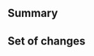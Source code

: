 <!--
  Thanks for opening a pull request! We appreciate your dedication and help!
  Before submitting your pull request, please make sure to read our CONTRIBUTING guide.

  The best contribution is always a PR! However, if you're starting to work on a large
  change, it's best to make sure to open an issue first.

  If this PR is already related to an issue, please reference it like so:
  Resolves #123
-->

## Summary

<!-- What's the motivation of this change? What does it solve? -->

## Set of changes

<!--
  Roughly list the changes you've made and which packages are affected.
  Leave some notes on what may be noteworthy files you've changed.
  And lastly, please let us know if you think this is a breaking change.
-->
